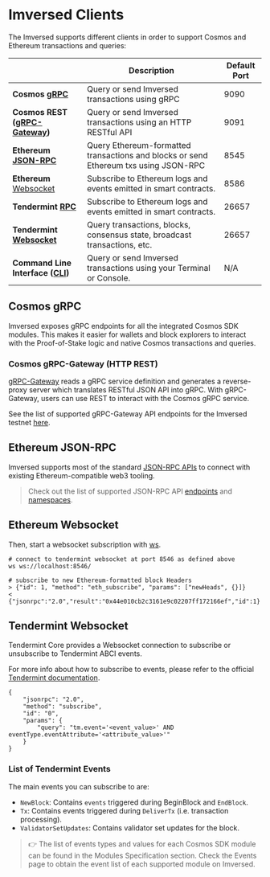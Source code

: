 # Imversed Clients

The Imversed supports different clients in order to support Cosmos and Ethereum transactions and queries:

| | Description | Default Port |
| --- | --- | ---|
| **Cosmos** [**gRPC**](https://docs.imversed.com/developers/clients.html#cosmos-grpc) | Query or send Imversed transactions using gRPC | 9090 |
| **Cosmos REST (**[**gRPC-Gateway**](https://docs.imversed.com/developers/clients.html#cosmos-grpc-gateway)**)** | Query or send Imversed transactions using an HTTP RESTful API | 9091 |
| **Ethereum** [**JSON-RPC**](https://docs.imversed.com/developers/clients.html#ethereum-json-rpc) | Query Ethereum-formatted transactions and blocks or send Ethereum txs using JSON-RPC | 8545
| **Ethereum** [Websocket](https://docs.imversed.com/developers/clients.html#ethereum-websocket) | Subscribe to Ethereum logs and events emitted in smart contracts. | 8586 |
| **Tendermint** [**RPC**](https://docs.imversed.com/developers/clients.html#tendermint-rpc) | Subscribe to Ethereum logs and events emitted in smart contracts. | 26657 |
| **Tendermint** [**Websocket**](https://docs.imversed.com/developers/clients.html#tendermint-websocket) | Query transactions, blocks, consensus state, broadcast transactions, etc. | 26657 |
| **Command Line Interface (**[**CLI**](https://docs.imversed.com/developers/clients.html#cli)**)** | Query or send Imversed transactions using your Terminal or Console. | N/A |

## Cosmos gRPC
Imversed exposes gRPC endpoints for all the integrated Cosmos SDK modules. This makes it easier for wallets and block explorers to interact with the Proof-of-Stake logic and native Cosmos transactions and queries.

### Cosmos gRPC-Gateway (HTTP REST)
[gRPC-Gateway](https://grpc-ecosystem.github.io/grpc-gateway/) reads a gRPC service definition and generates a reverse-proxy server which translates RESTful JSON API into gRPC. With gRPC-Gateway, users can use REST to interact with the Cosmos gRPC service.

See the list of supported gRPC-Gateway API endpoints for the Imversed testnet [here](https://api.evmos.dev/).

## Ethereum JSON-RPC
Imversed supports most of the standard [JSON-RPC APIs](https://docs.imversed.com/developers/json-rpc/server.html) to connect with existing Ethereum-compatible web3 tooling.

> Check out the list of supported JSON-RPC API [endpoints](https://docs.imversed.com/developers/json-rpc/endpoints.html) and [namespaces](https://docs.imversed.com/developers/json-rpc/namespaces.html).

## Ethereum Websocket
Then, start a websocket subscription with [ws](https://github.com/hashrocket/ws).

```text
# connect to tendermint websocket at port 8546 as defined above
ws ws://localhost:8546/

# subscribe to new Ethereum-formatted block Headers
> {"id": 1, "method": "eth_subscribe", "params": ["newHeads", {}]}
< {"jsonrpc":"2.0","result":"0x44e010cb2c3161e9c02207ff172166ef","id":1}
```

## Tendermint Websocket
Tendermint Core provides a Websocket connection to subscribe or unsubscribe to Tendermint ABCI events.

For more info about how to subscribe to events, please refer to the official [Tendermint documentation](https://docs.tendermint.com/v0.34/tendermint-core/subscription.html).

```text
{
    "jsonrpc": "2.0",
    "method": "subscribe",
    "id": "0",
    "params": {
        "query": "tm.event='<event_value>' AND eventType.eventAttribute='<attribute_value>'"
    }
}
```

### List of Tendermint Events
The main events you can subscribe to are:

* `NewBlock`: Contains `events` triggered during BeginBlock and `EndBlock`.
* `Tx`: Contains events triggered during `DeliverTx` (i.e. transaction processing).
* `ValidatorSetUpdates`: Contains validator set updates for the block.

> 👉 The list of events types and values for each Cosmos SDK module can be found in the Modules Specification section. Check the Events page to obtain the event list of each supported module on Imversed.